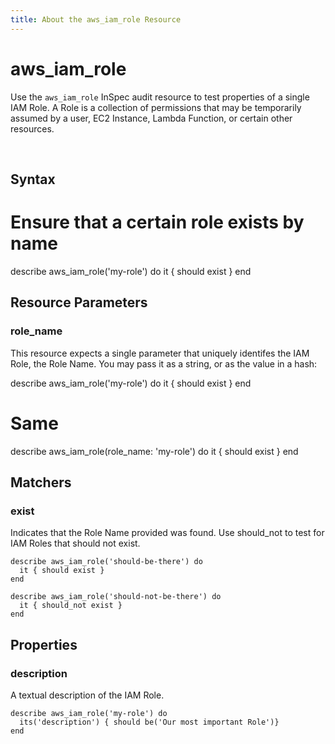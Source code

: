 ```yaml
---
title: About the aws_iam_role Resource
---
```


# aws_iam_role

Use the `aws_iam_role` InSpec audit resource to test properties of a single IAM Role.  A Role is a collection of permissions that may be temporarily assumed by a user, EC2 Instance, Lambda Function, or certain other resources.

<br>

## Syntax

  # Ensure that a certain role exists by name
  describe aws_iam_role('my-role') do
    it { should exist }
  end

## Resource Parameters

### role_name

This resource expects a single parameter that uniquely identifes the IAM Role, the Role Name.  You may pass it as a string, or as the value in a hash:

  describe aws_iam_role('my-role') do
    it { should exist }
  end
  # Same
  describe aws_iam_role(role_name: 'my-role') do
    it { should exist }
  end

## Matchers

### exist

Indicates that the Role Name provided was found.  Use should_not to test for IAM Roles that should not exist.

    describe aws_iam_role('should-be-there') do
      it { should exist }
    end

    describe aws_iam_role('should-not-be-there') do
      it { should_not exist }
    end

## Properties

### description

A textual description of the IAM Role.

    describe aws_iam_role('my-role') do
      its('description') { should be('Our most important Role')}
    end
